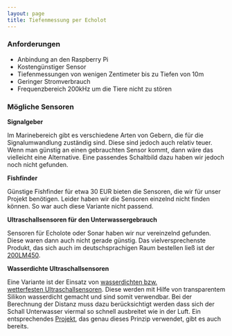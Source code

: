 ```yaml
---
layout: page
title: Tiefenmessung per Echolot
---
```

### Anforderungen

*   Anbindung an den Raspberry Pi
*   Kostengünstiger Sensor
*   Tiefenmessungen von wenigen Zentimeter bis zu Tiefen von 10m
*   Geringer Stromverbrauch
*   Frequenzbereich 200kHz um die Tiere nicht zu stören

### Mögliche Sensoren

**Signalgeber**

Im Marinebereich gibt es verschiedene Arten von Gebern, die für die Signalumwandlung zuständig sind. Diese sind jedoch auch relativ teuer. Wenn man günstig an einen gebrauchten Sensor kommt, dann wäre das vielleicht eine Alternative. Eine passendes Schaltbild dazu haben wir jedoch noch nicht gefunden.

**Fishfinder**

Günstige Fishfinder für etwa 30 EUR bieten die Sensoren, die wir für unser Projekt benötigen. Leider haben wir die Sensoren einzelnd nicht finden können. So war auch diese Variante nicht passend.

**Ultraschallsensoren für den Unterwassergebrauch**

Sensoren für Echolote oder Sonar haben wir nur vereinzelnd gefunden. Diese waren dann auch nicht gerade günstig. Das vielversprechenste Produkt, das sich auch im deutschsprachigen Raum bestellen ließ ist der [200LM450](http://www.sander-electronic.de/ultraschall-unter-wasser.html).

**Wasserdichte Ultraschallsensoren**

Eine Variante ist der Einsatz von [wasserdichten bzw. wetterfesten Ultraschallsensoren](http://www.maxbotix.com/Ultrasonic_Sensors/MB7072.htm). Diese werden mit Hilfe von transparentem Silikon wasserdicht gemacht und sind somit verwendbar. Bei der Berechnung der Distanz muss dazu berücksichtigt werden dass sich der Schall Unterwasser viermal so schnell ausbreitet wie in der Luft. Ein entsprechendes [Projekt](https://coconutpi.wordpress.com/), das genau dieses Prinzip verwendet, gibt es auch bereits.